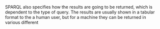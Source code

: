 SPARQL also specifies how the results are going to be returned, which is dependent to the type of query. The results are usually shown in a tabular format to the a human user, but for a machine they can be returned in various different 